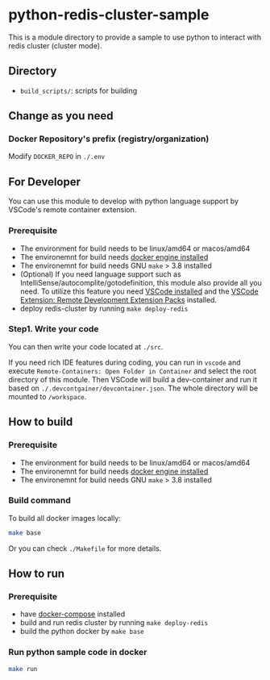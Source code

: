 # python-redis-cluster-sample

This is a module directory to provide a sample to use python to interact with redis cluster (cluster mode).

## Directory

- `build_scripts/`: scripts for building

## Change as you need

### Docker Repository's prefix (registry/organization)

Modify `DOCKER_REPO` in `./.env`

## For Developer

You can use this module to develop with python language support by VSCode's remote container extension.

### Prerequisite

- The environment for build needs to be linux/amd64 or macos/amd64
- The environemnt for build needs [docker engine installed](https://docs.docker.com/engine/install/)
- The environemnt for build needs GNU `make` > 3.8 installed
- (Optional) If you need language support such as IntelliSense/autocomplite/gotodefinition, this module also provide all you need. To utilize this feature you need [VSCode installed](https://code.visualstudio.com/docs/setup/setup-overview) and the [VSCode Extension: Remote Development Extension Packs](https://marketplace.visualstudio.com/items?itemName=ms-vscode-remote.vscode-remote-extensionpack) installed.
- deploy redis-cluster by running `make deploy-redis`

### Step1. Write your code

You can then write your code located at `./src`.

If you need rich IDE features during coding, you can run in `vscode` and execute `Remote-Containers: Open Folder in Container` and select the root directory of this module.
Then VSCode will build a dev-container and run it based on `./.devcontgainer/devcontainer.json`.
The whole directory will be mounted to `/workspace`.

## How to build

### Prerequisite

- The environment for build needs to be linux/amd64 or macos/amd64
- The environemnt for build needs [docker engine installed](https://docs.docker.com/engine/install/)
- The environemnt for build needs GNU `make` > 3.8 installed

### Build command

To build all docker images locally:
```bash
make base
```

Or you can check `./Makefile` for more details.

## How to run

### Prerequisite

- have [docker-compose](https://docs.docker.com/compose/install/) installed
- build and run redis cluster by running `make deploy-redis`
- build the python docker by `make base`

### Run python sample code in docker

```bash
make run
```